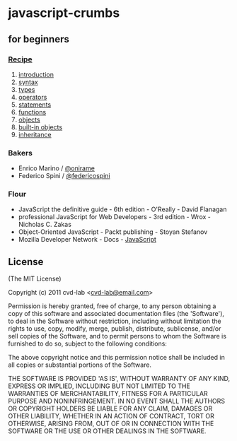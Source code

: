 # javascript-crumbs

## for beginners

### [Recipe](https://github.com/cvd-lab/javascript-crumbs/blob/master/chapters/Readme.md)

1. [introduction](https://github.com/cvd-lab/javascript-crumbs/blob/master/chapters/introduction/Readme.md)
2. [syntax](https://github.com/cvd-lab/javascript-crumbs/blob/master/chapters/syntax/Readme.md)
3. [types](https://github.com/cvd-lab/javascript-crumbs/blob/master/chapters/types/Readme.md)
4. [operators](https://github.com/cvd-lab/javascript-crumbs/blob/master/chapters/operators/Readme.md)
5. [statements](https://github.com/cvd-lab/javascript-crumbs/blob/master/chapters/statements/Readme.md)
6. [functions](https://github.com/cvd-lab/javascript-crumbs/blob/master/chapters/functions/Readme.md)
7. [objects](https://github.com/cvd-lab/javascript-crumbs/blob/master/chapters/objects/Readme.md)
8. [built-in objects](https://github.com/cvd-lab/javascript-crumbs/blob/master/chapters/built-in/Readme.md)
9. [inheritance](https://github.com/cvd-lab/javascript-crumbs/blob/master/chapters/inheritance/Readme.md)

### Bakers

- Enrico Marino / [@onirame](https://twitter.com/#!/onirame)
- Federico Spini / [@federicospini](https://twitter.com/#!/federicospini)

### Flour

- JavaScript the definitive guide - 6th edition - O'Really - David Flanagan
- professional JavaScript for Web Developers - 3rd edition - Wrox - Nicholas C. Zakas
- Object-Oriented JavaScript - Packt publishing - Stoyan Stefanov
- Mozilla Developer Network - Docs - [JavaScript](https://developer.mozilla.org/en/JavaScript)

## License

(The MIT License)

Copyright (c) 2011 cvd-lab &lt;cvd-lab@email.com&gt;

Permission is hereby granted, free of charge, to any person obtaining
a copy of this software and associated documentation files (the
'Software'), to deal in the Software without restriction, including
without limitation the rights to use, copy, modify, merge, publish,
distribute, sublicense, and/or sell copies of the Software, and to
permit persons to whom the Software is furnished to do so, subject to
the following conditions:

The above copyright notice and this permission notice shall be
included in all copies or substantial portions of the Software.

THE SOFTWARE IS PROVIDED 'AS IS', WITHOUT WARRANTY OF ANY KIND,
EXPRESS OR IMPLIED, INCLUDING BUT NOT LIMITED TO THE WARRANTIES OF
MERCHANTABILITY, FITNESS FOR A PARTICULAR PURPOSE AND NONINFRINGEMENT.
IN NO EVENT SHALL THE AUTHORS OR COPYRIGHT HOLDERS BE LIABLE FOR ANY
CLAIM, DAMAGES OR OTHER LIABILITY, WHETHER IN AN ACTION OF CONTRACT,
TORT OR OTHERWISE, ARISING FROM, OUT OF OR IN CONNECTION WITH THE
SOFTWARE OR THE USE OR OTHER DEALINGS IN THE SOFTWARE.